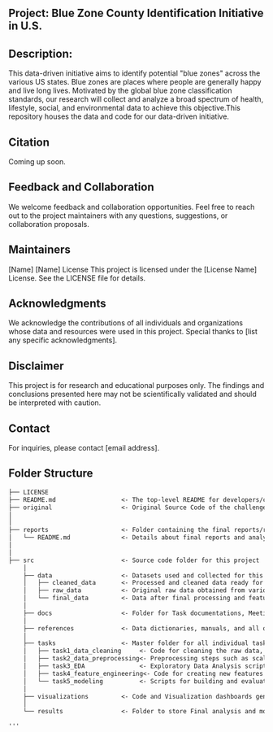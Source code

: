 ## Project: Blue Zone  County Identification Initiative in U.S. 

##  Description:
This data-driven initiative aims to identify potential "blue zones" across the various US states. Blue zones are places where people are generally happy and live long lives. Motivated by the global blue zone classification standards, our research will collect and analyze a broad spectrum of health, lifestyle, social, and environmental data to achieve this objective.This repository houses the data and code for our data-driven initiative.



## Citation
Coming up soon.

## Feedback and Collaboration
We welcome feedback and collaboration opportunities. Feel free to reach out to the project maintainers with any questions, suggestions, or collaboration proposals.

## Maintainers
[Name]
[Name]
License
This project is licensed under the [License Name] License. See the LICENSE file for details.

## Acknowledgments
We acknowledge the contributions of all individuals and organizations whose data and resources were used in this project. Special thanks to [list any specific acknowledgments].

## Disclaimer
This project is for research and educational purposes only. The findings and conclusions presented here may not be scientifically validated and should be interpreted with caution.

## Contact
For inquiries, please contact [email address].

## Folder Structure

```markdown
├── LICENSE
├── README.md                  <- The top-level README for developers/collaborators using this project.
├── original                   <- Original Source Code of the challenge hosted by Omdena. Can be used as a reference code for the current project goal.
│ 
│
├── reports                    <- Folder containing the final reports/results of this project
│   └── README.md              <- Details about final reports and analysis
│ 
│ 
├── src                        <- Source code folder for this project
    │
    ├── data                   <- Datasets used and collected for this project
    │   ├── cleaned_data       <- Processed and cleaned data ready for analysis.
    │   ├── raw_data           <- Original raw data obtained from various sources.
    │   └── final_data         <- Data after final processing and feature engineering.
    │   
    ├── docs                   <- Folder for Task documentations, Meeting Presentations and task Workflow Documents and Diagrams.
    │
    ├── references             <- Data dictionaries, manuals, and all other explanatory references used 
    │
    ├── tasks                  <- Master folder for all individual task folders
    │   ├── task1_data_cleaning     <- Code for cleaning the raw data, handling missing values, and standardizing formats.
    │   ├── task2_data_preprocessing<- Preprocessing steps such as scaling, encoding, and feature transformation.
    │   ├── task3_EDA               <- Exploratory Data Analysis scripts for understanding data distributions, correlations, and visualizations.
    │   ├── task4_feature_engineering<- Code for creating new features based on domain knowledge and insights gained from the data.
    │   └── task5_modeling          <- Scripts for building and evaluating predictive models.
    │
    ├── visualizations         <- Code and Visualization dashboards generated for the project
    │
    └── results                <- Folder to store Final analysis and modelling results and code.

'''
